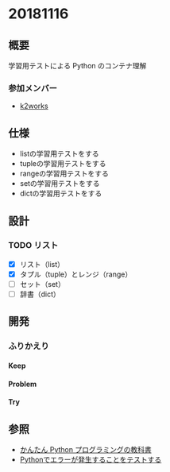 # 20181116

## 概要

学習用テストによる Python のコンテナ理解

### 参加メンバー

- [k2works](https://github.com/k2works)

## 仕様

- listの学習用テストをする
- tupleの学習用テストをする
- rangeの学習用テストをする
- setの学習用テストをする
- dictの学習用テストをする

## 設計

### TODO リスト

- [x] リスト（list）
- [x] タプル（tuple）とレンジ（range）
- [ ] セット（set）
- [ ] 辞書（dict）

## 開発

### ふりかえり

#### Keep

#### Problem

#### Try

## 参照

- [かんたん Python プログラミングの教科書](https://www.amazon.co.jp/dp/B07B4TTS24/ref=dp-kindle-redirect?_encoding=UTF8&btkr=1)
- [Pythonでエラーが発生することをテストする](http://y0m0r.hateblo.jp/entry/20121108/1352382659)
